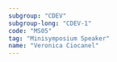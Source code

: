 ```yaml
---
subgroup: "CDEV"
subgroup-long: "CDEV-1"
code: "MS05"
tag: "Minisymposium Speaker"
name: "Veronica Ciocanel"
---
```

